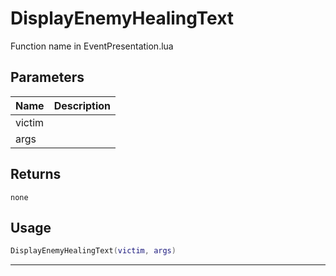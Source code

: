 # DisplayEnemyHealingText

Function name in EventPresentation.lua

## Parameters

| Name   | Description |
| ------ | ----------- |
| victim |             |
| args   |             |

## Returns

`none`

## Usage

```lua
DisplayEnemyHealingText(victim, args)
```

---
